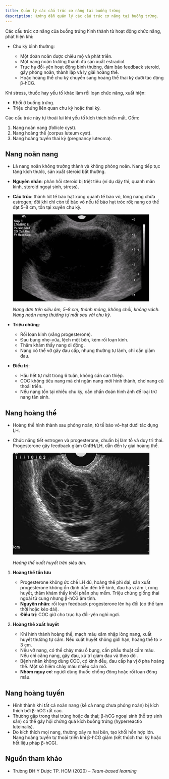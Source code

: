 ```yaml
---
title: Quản lý các cấu trúc cơ năng tại buồng trứng
description: Hướng dẫn quản lý các cấu trúc cơ năng tại buồng trứng.
---
```


Các cấu trúc cơ năng của buồng trứng hình thành từ hoạt động chức năng, phát hiện khi:

- Chu kỳ bình thường:

  - Một đoàn noãn được chiêu mộ và phát triển.
  - Một nang noãn trưởng thành đủ sản xuất estradiol.
  - Trục hạ đồi-yên hoạt động bình thường, đảm bảo feedback steroid, gây phóng noãn, thành lập và ly giải hoàng thể.
  - Hoặc hoàng thể chu kỳ chuyển sang hoàng thể thai kỳ dưới tác động β-hCG.

Khi stress, thuốc hay yếu tố khác làm rối loạn chức năng, xuất hiện:

- Khối ở buồng trứng.
- Triệu chứng liên quan chu kỳ hoặc thai kỳ.

Các cấu trúc này tự thoái lui khi yếu tố kích thích biến mất. Gồm:

1. Nang noãn nang (follicle cyst).
2. Nang hoàng thể (corpus luteum cyst).
3. Nang hoàng tuyến thai kỳ (pregnancy luteoma).

## Nang noãn nang

- Là nang noãn không trưởng thành và không phóng noãn. Nang tiếp tục tăng kích thước, sản xuất steroid bất thường.
- **Nguyên nhân**: phản hồi steroid bị triệt tiêu (ví dụ dậy thì, quanh mãn kinh, steroid ngoại sinh, stress).
- **Cấu trúc**: thành lót tế bào hạt xung quanh tế bào vỏ, lòng nang chứa estrogen; đôi khi chỉ còn tế bào vỏ nếu tế bào hạt tróc rời; nang có thể đạt 5–8 cm, tồn tại xuyên chu kỳ.

  ![Nang noãn nang trên siêu âm](../../../../assets/phu-khoa/quan-ly-cac-cau-truc-co-nang-buong-trung/nang-noan-nang-tren-sieu-am.png)

  _Nang đơn trên siêu âm, 5–8 cm, thành mỏng, không chồi, không vách. Nang noãn nang thường tự mất sau vài chu kỳ._

- **Triệu chứng**:

  - Rối loạn kinh (vắng progesterone).
  - Đau bụng nhẹ–vừa, lệch một bên, kèm rối loạn kinh.
  - Thăm khám thấy nang di động.
  - Nang có thể vỡ gây đau cấp, nhưng thường tự lành, chỉ cần giảm đau.

- **Điều trị**:

  - Hầu hết tự mất trong 6 tuần, không cần can thiệp.
  - COC không tiêu nang mà chỉ ngăn nang mới hình thành, chờ nang cũ thoái triển.
  - Nếu nang tồn tại nhiều chu kỳ, cần chẩn đoán hình ảnh để loại trừ nang tân sinh.

## Nang hoàng thể

- Hoàng thể hình thành sau phóng noãn, từ tế bào vỏ-hạt dưới tác dụng LH.
- Chức năng tiết estrogen và progesterone, chuẩn bị làm tổ và duy trì thai. Progesterone gây feedback giảm GnRH/LH, dẫn đến ly giai hoàng thể.

  ![Hoàng thể xuất huyết trên siêu âm](../../../../assets/phu-khoa/quan-ly-cac-cau-truc-co-nang-buong-trung/hoang-the-xuat-huyet-tren-sieu-am.png)

  _Hoàng thể xuất huyết trên siêu âm._

1. **Hoàng thể tồn lưu**

   - Progesterone không ức chế LH đủ, hoàng thể phì đại, sản xuất progesterone không ổn định dẫn đến trễ kinh, đau hạ vị âm ỉ, rong huyết, thăm khám thấy khối phần phụ mềm. Triệu chứng giống thai ngoài tử cung nhưng β-hCG âm tính.
   - **Nguyên nhân**: rối loạn feedback progesterone lên hạ đồi (có thể tạm thời hoặc kéo dài).
   - **Điều trị**: COC giữ cho trục hạ đồi-yên nghỉ ngơi.

2. **Hoàng thể xuất huyết**

   - Khi hình thành hoàng thể, mạch máu xâm nhập lòng nang, xuất huyết thường tự cầm. Nếu xuất huyết không giới hạn, hoàng thể to > 3 cm.
   - Nếu vỡ nang, có thể chảy máu ổ bụng, cần phẫu thuật cầm máu. Nếu chỉ căng nang, gây đau, xử trí giảm đau và theo dõi.
   - Bệnh nhân không dùng COC, có kinh đều, đau cấp hạ vị ở pha hoàng thể. Một số hiếm chảy máu nhiều cần mổ.
   - **Nhóm nguy cơ**: người dùng thuốc chống đông hoặc rối loạn đông máu.

## Nang hoàng tuyến

- Hình thành khi tất cả noãn nang (kể cả nang chưa phóng noãn) bị kích thích bởi β-hCG rất cao.
- Thường gặp trong thai trứng hoặc đa thai; β-hCG ngoại sinh (hỗ trợ sinh sản) có thể gây hội chứng quá kích buồng trứng (hyperreactio luteinalis).
- Do kích thích mọi nang, thường xảy ra hai bên, tạo khối hỗn hợp lớn. Nang hoàng tuyến tự thoái triển khi β-hCG giảm (kết thúch thai kỳ hoặc hết liệu pháp β-hCG).

## Nguồn tham khảo

- Trường ĐH Y Dược TP. HCM (2020) – _Team-based learning_
